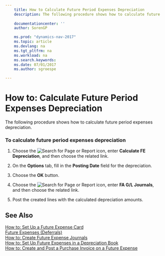 ```yaml
---
    title: How to Calculate Future Period Expenses Depreciation 
    description: The following procedure shows how to calculate future period expenses depreciation.
    
    documentationcenter: ''
    author: SorenGP

    ms.prod: "dynamics-nav-2017"
    ms.topic: article
    ms.devlang: na
    ms.tgt_pltfrm: na
    ms.workload: na
    ms.search.keywords:
    ms.date: 07/01/2017
    ms.author: sgroespe

---
```

# How to: Calculate Future Period Expenses Depreciation
The following procedure shows how to calculate future period expenses depreciation.  
  
### To calculate future period expenses depreciation  
  
1.  Choose the ![Search for Page or Report](media/ui-search/search_small.png "Search for Page or Report icon") icon, enter **Calculate FE Depreciation**, and then choose the related link.  
  
2.  On the **Options** tab, fill in the **Posting Date** field for the depreciation.  
  
3.  Choose the **OK** button.  
  
4.  Choose the ![Search for Page or Report](media/ui-search/search_small.png "Search for Page or Report icon") icon, enter **FA G/L Journals**, and then choose the related link.  
  
5.  Post the created lines with the calculated depreciation amounts.  
  
## See Also  
 [How to: Set Up a Future Expense Card](how-to-set-up-a-future-expense-card.md)   
 [Future Expenses (Deferrals)](future-expenses-deferrals-.md)   
 [How to: Create Future Expense Journals](how-to-create-future-expense-journals.md)   
 [How to: Set Up Future Expenses in a Depreciation Book](how-to-set-up-future-expenses-in-a-depreciation-book.md)   
 [How to: Create and Post a Purchase Invoice on a Future Expense](how-to-create-and-post-a-purchase-invoice-on-a-future-expense.md)